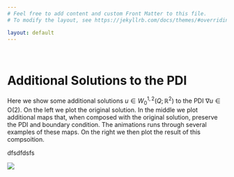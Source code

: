 ```yaml
---
# Feel free to add content and custom Front Matter to this file.
# To modify the layout, see https://jekyllrb.com/docs/themes/#overriding-theme-defaults

layout: default
---
```


&nbsp;

# Additional Solutions to the PDI

Here we show some additional solutions $u \in W^{1,2}_0(Q; \mathbb{R}^2)$ to the PDI $\nabla u \in \text{O}(2)$. On the left we plot the original solution. In the middle we plot additional maps that, when composed with the original solution, preserve the PDI and boundary condition. The animations runs through several examples of these maps. On the right we then plot the result of this compsoition.

dfsdfdsfs

![](images/AnimatedFold2.gif)